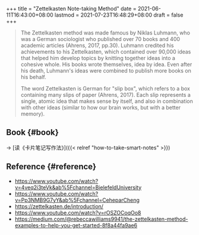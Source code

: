 +++
title = "Zettelkasten Note-taking Method"
date = 2021-06-11T16:43:00+08:00
lastmod = 2021-07-23T16:48:29+08:00
draft = false
+++

> The Zettelkasten method was made famous by Niklas Luhmann, who was a German
> sociologist who published over 70 books and 400 academic articles (Ahrens,
> 2017, pp.30). Luhmann credited his achievements to his Zettelkasten, which
> contained over 90,000 ideas that helped him develop topics by knitting
> together ideas into a cohesive whole. His books wrote themselves, idea by
> idea. Even after his death, Luhmann's ideas were combined to publish more
> books on his behalf.
>
> The word Zettelkasten is German for "slip box", which refers to a box
> containing many slips of paper (Ahrens, 2017). Each slip represents a single,
> atomic idea that makes sense by itself, and also in combination with other
> ideas (similar to how our brain works, but with a better memory).


## Book {#book}

-> [读《卡片笔记写作法》]({{< relref "how-to-take-smart-notes" >}})


## Reference {#reference}

-   <https://www.youtube.com/watch?v=4veq2i3teVk&ab%5Fchannel=BielefeldUniversity>
-   <https://www.youtube.com/watch?v=Pp3NMB9G7yY&ab%5Fchannel=CeheparCheng>
-   <https://zettelkasten.de/introduction/>
-   <https://www.youtube.com/watch?v=rOSZOCoqOo8>
-   <https://medium.com/@rebeccawilliams9941/the-zettelkasten-method-examples-to-help-you-get-started-8f8a44fa9ae6>
